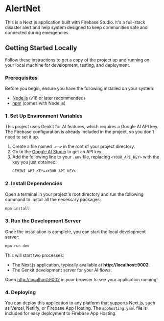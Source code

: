# AlertNet

This is a Next.js application built with Firebase Studio. It's a full-stack disaster alert and help system designed to keep communities safe and connected during emergencies.

## Getting Started Locally

Follow these instructions to get a copy of the project up and running on your local machine for development, testing, and deployment.

### Prerequisites

Before you begin, ensure you have the following installed on your system:
- [Node.js](https://nodejs.org/) (v18 or later recommended)
- [npm](https://www.npmjs.com/get-npm) (comes with Node.js)

### 1. Set Up Environment Variables

This project uses Genkit for AI features, which requires a Google AI API key. The Firebase configuration is already included in the project, so you don't need to set it up.

1.  Create a file named `.env` in the root of your project directory.
2.  Go to the [Google AI Studio](https://aistudio.google.com/app/apikey) to get an API key.
3.  Add the following line to your `.env` file, replacing `<YOUR_API_KEY>` with the key you just obtained:
    ```
    GEMINI_API_KEY=<YOUR_API_KEY>
    ```

### 2. Install Dependencies

Open a terminal in your project's root directory and run the following command to install all the necessary packages:

```bash
npm install
```

### 3. Run the Development Server

Once the installation is complete, you can start the local development server:

```bash
npm run dev
```

This will start two processes:
- The Next.js application, typically available at **http://localhost:9002**.
- The Genkit development server for your AI flows.

Open [http://localhost:9002](http://localhost:9002) in your browser to see your application running!

### 4. Deploying

You can deploy this application to any platform that supports Next.js, such as Vercel, Netlify, or Firebase App Hosting. The `apphosting.yaml` file is included for easy deployment to Firebase App Hosting.
